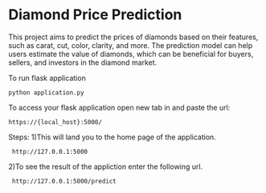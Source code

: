 # Diamond Price Prediction
This project aims to predict the prices of diamonds based on their features, such as carat, cut, color, clarity, and more. 
The prediction model can help users estimate the value of diamonds, which can be beneficial for buyers, sellers, and investors in the diamond market.


To run flask application
```
python application.py
```

To access your flask application open new tab in and paste the url:
```
https://{local_host}:5000/
```
Steps:
1)This will land you to the home page of the application.
```
 http://127.0.0.1:5000
```
2)To see the result of the appliction enter the following url.
```
 http://127.0.0.1:5000/predict
``` 

